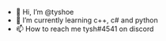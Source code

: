 - 👋 Hi, I’m @tyshoe
- 🌱 I’m currently learning c++, c# and python
- 📫 How to reach me tysh#4541 on discord

<!---
tyshoe/tyshoe is a ✨ special ✨ repository because its `README.md` (this file) appears on your GitHub profile.
You can click the Preview link to take a look at your changes.
--->
